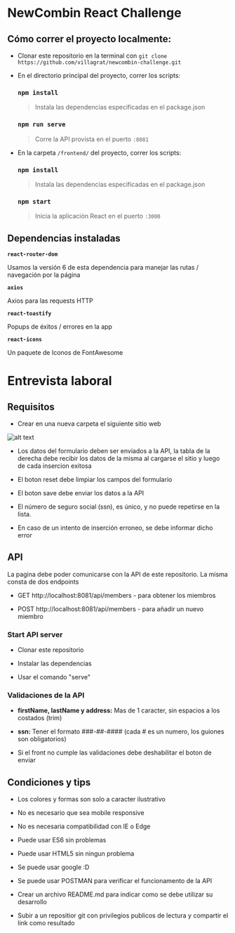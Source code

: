 # NewCombin React Challenge

## Cómo correr el proyecto localmente:

- Clonar este repositorio en la terminal con `git clone https://github.com/villagrat/newcombin-challenge.git`
- En el directorio principal del proyecto, correr los scripts:

  ### `npm install`

  > Instala las dependencias especificadas en el package.json

  ### `npm run serve`

  > Corre la API provista en el puerto `:8081`

- En la carpeta `/frontend/` del proyecto, correr los scripts:

  ### `npm install`

  > Instala las dependencias especificadas en el package.json

  ### `npm start`

  > Inicia la aplicación React en el puerto `:3000`

## Dependencias instaladas

**`react-router-dom`**

Usamos la versión 6 de esta dependencia para manejar las rutas / navegación por la página

**`axios`**

Axios para las requests HTTP

**`react-toastify`**

Popups de éxitos / errores en la app

**`react-icons`**

Un paquete de Iconos de FontAwesome

# Entrevista laboral

## Requisitos

- Crear en una nueva carpeta el siguiente sitio web

![alt text](https://github.com/newcombin/devskills/blob/main/design.png 'Diseño web')

- Los datos del formulario deben ser enviados a la API, la tabla de la derecha debe recibir los datos de la misma al cargarse el sitio y luego de cada insercion exitosa

- El boton reset debe limpiar los campos del formulario

- El boton save debe enviar los datos a la API

- El número de seguro social (ssn), es único, y no puede repetirse en la lista.

- En caso de un intento de inserción erroneo, se debe informar dicho error

## API

La pagina debe poder comunicarse con la API de este repositorio. La misma consta de dos endpoints

- GET http://localhost:8081/api/members - para obtener los miembros

- POST http://localhost:8081/api/members - para añadir un nuevo miembro

### Start API server

- Clonar este repositorio

- Instalar las dependencias

- Usar el comando "serve"

### Validaciones de la API

- **firstName, lastName y address:** Mas de 1 caracter, sin espacios a los costados (trim)

- **ssn:** Tener el formato ###-##-#### (cada # es un numero, los guiones son obligatorios)

- Si el front no cumple las validaciones debe deshabilitar el boton de enviar

## Condiciones y tips

- Los colores y formas son solo a caracter ilustrativo

- No es necesario que sea mobile responsive

- No es necesaria compatibilidad con IE o Edge

- Puede usar ES6 sin problemas

- Puede usar HTML5 sin ningun problema

- Se puede usar google :D

- Se puede usar POSTMAN para verificar el funcionamento de la API

- Crear un archivo README.md para indicar como se debe utilizar su desarrollo

- Subir a un repositior git con privilegios publicos de lectura y compartir el link como resultado
